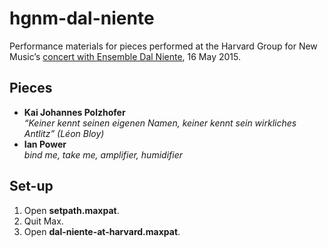 # hgnm-dal-niente

Performance materials for pieces performed at the Harvard Group for New Music’s [concert with Ensemble Dal Niente](http://hgnm.org/concert/ensemble-dal-niente/), 16 May 2015.

## Pieces

* **Kai Johannes Polzhofer**    
_“Keiner kennt seinen eigenen Namen, keiner kennt sein wirkliches Antlitz” (Léon Bloy)_
* **Ian Power**    
_bind me, take me, amplifier, humidifier_

## Set-up

1. Open __setpath.maxpat__.
2. Quit Max.
3. Open __dal-niente-at-harvard.maxpat__.
